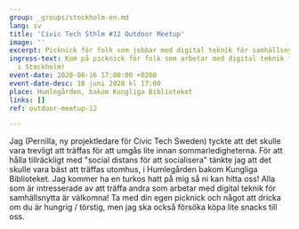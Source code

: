 ```yaml
---
group: _groups/stockholm-en.md
lang: sv
title: 'Civic Tech Sthlm #12 Outdoor Meetup'
image: ''
excerpt: Picknick för folk som jobbar med digital teknik för samhällsnytta i Stockholm
ingress-text: Kom på picknick för folk som arbetar med digital teknik för samhällsnytta
  i Stockholm!
event-date: 2020-06-16 17:00:00 +0200
event-date-desc: 16 juni 2020 kl 17:00
place: Humlegården, bakom Kungliga Biblioteket
links: []
ref: outdoor-meetup-12

---
```

Jag (Pernilla, ny projektledare för Civic Tech Sweden) tyckte att det skulle vara trevligt att träffas för att umgås lite innan sommarledigheterna. För att hålla tillräckligt med "social distans för att socialisera" tänkte jag att det skulle vara bäst att träffas utomhus, i Humlegården bakom Kungliga Biblioteket. Jag kommer ha en turkos hatt på mig så ni kan hitta oss! Alla som är intresserade av att träffa andra som arbetar med digital teknik för samhällsnytta är välkomna! Ta med din egen picknick och något att dricka om du är hungrig / törstig, men jag ska också försöka köpa lite snacks till oss.
